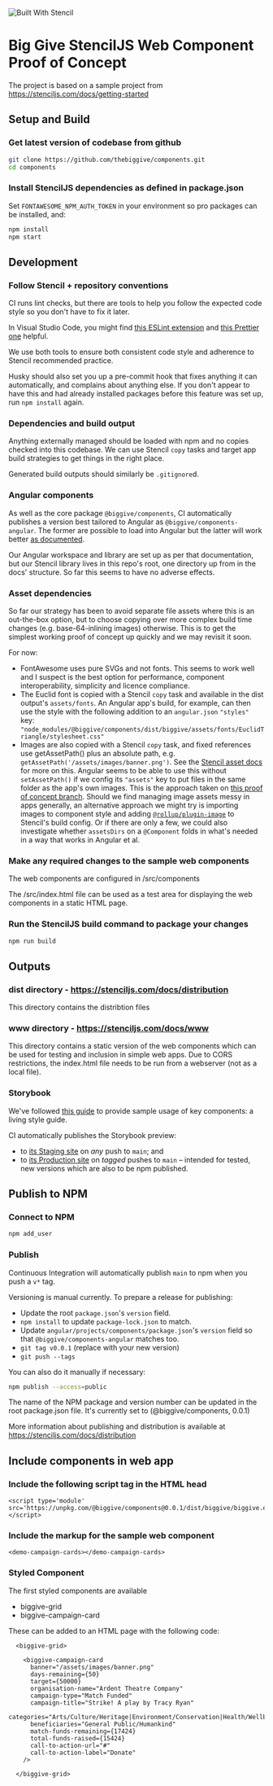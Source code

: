 ![Built With Stencil](https://img.shields.io/badge/-Built%20With%20Stencil-16161d.svg?logo=data%3Aimage%2Fsvg%2Bxml%3Bbase64%2CPD94bWwgdmVyc2lvbj0iMS4wIiBlbmNvZGluZz0idXRmLTgiPz4KPCEtLSBHZW5lcmF0b3I6IEFkb2JlIElsbHVzdHJhdG9yIDE5LjIuMSwgU1ZHIEV4cG9ydCBQbHVnLUluIC4gU1ZHIFZlcnNpb246IDYuMDAgQnVpbGQgMCkgIC0tPgo8c3ZnIHZlcnNpb249IjEuMSIgaWQ9IkxheWVyXzEiIHhtbG5zPSJodHRwOi8vd3d3LnczLm9yZy8yMDAwL3N2ZyIgeG1sbnM6eGxpbms9Imh0dHA6Ly93d3cudzMub3JnLzE5OTkveGxpbmsiIHg9IjBweCIgeT0iMHB4IgoJIHZpZXdCb3g9IjAgMCA1MTIgNTEyIiBzdHlsZT0iZW5hYmxlLWJhY2tncm91bmQ6bmV3IDAgMCA1MTIgNTEyOyIgeG1sOnNwYWNlPSJwcmVzZXJ2ZSI%2BCjxzdHlsZSB0eXBlPSJ0ZXh0L2NzcyI%2BCgkuc3Qwe2ZpbGw6I0ZGRkZGRjt9Cjwvc3R5bGU%2BCjxwYXRoIGNsYXNzPSJzdDAiIGQ9Ik00MjQuNywzNzMuOWMwLDM3LjYtNTUuMSw2OC42LTkyLjcsNjguNkgxODAuNGMtMzcuOSwwLTkyLjctMzAuNy05Mi43LTY4LjZ2LTMuNmgzMzYuOVYzNzMuOXoiLz4KPHBhdGggY2xhc3M9InN0MCIgZD0iTTQyNC43LDI5Mi4xSDE4MC40Yy0zNy42LDAtOTIuNy0zMS05Mi43LTY4LjZ2LTMuNkgzMzJjMzcuNiwwLDkyLjcsMzEsOTIuNyw2OC42VjI5Mi4xeiIvPgo8cGF0aCBjbGFzcz0ic3QwIiBkPSJNNDI0LjcsMTQxLjdIODcuN3YtMy42YzAtMzcuNiw1NC44LTY4LjYsOTIuNy02OC42SDMzMmMzNy45LDAsOTIuNywzMC43LDkyLjcsNjguNlYxNDEuN3oiLz4KPC9zdmc%2BCg%3D%3D&colorA=16161d&style=flat-square)

# Big Give StencilJS Web Component Proof of Concept

The project is based on a sample project from https://stenciljs.com/docs/getting-started

## Setup and Build


### Get latest version of codebase from github
```bash
git clone https://github.com/thebiggive/components.git
cd components
```

### Install StencilJS dependencies as defined in package.json

Set `FONTAWESOME_NPM_AUTH_TOKEN` in your environment so pro packages can be installed, and:

```bash
npm install
npm start
```

## Development

### Follow Stencil + repository conventions

CI runs lint checks, but there are tools to help you follow the expected code style so you don't have
to fix it later.

In Visual Studio Code, you might find [this ESLint extension](https://marketplace.visualstudio.com/items?itemName=dbaeumer.vscode-eslint)
and [this Prettier one](https://marketplace.visualstudio.com/items?itemName=esbenp.prettier-vscode)
helpful.

We use both tools to ensure both consistent code style and adherence to Stencil recommended practice.

Husky should also set you up a pre-commit hook that fixes anything it can automatically, and complains
about anything else. If you don't appear to have this and had already installed packages before this
feature was set up, run `npm install` again.

### Dependencies and build output

Anything externally managed should be loaded with npm and no copies checked into this codebase. We can use Stencil `copy` tasks and target app build strategies to get things in the right place.

Generated build outputs should similarly be `.gitignore`d.

### Angular components

As well as the core package `@biggive/components`, CI automatically publishes a version best tailored to
Angular as `@biggive/components-angular`. The former are possible to load into Angular but the latter will
work better [as documented](https://stenciljs.com/docs/angular).

Our Angular workspace and library are set up as per that documentation, but our Stencil library lives in this
repo's root, one directory up from in the docs' structure. So far this seems to have no adverse effects.

### Asset dependencies

So far our strategy has been to avoid separate file assets where this is an out-the-box option, but
to choose copying over more complex build time changes (e.g. base-64-inlining images) otherwise.
This is to get the simplest working proof of concept up quickly and we may revisit it soon.

For now:

* FontAwesome uses pure SVGs and not fonts. This seems to work well and I suspect is the best option
  for performance, component interoperability, simplicity and licence compliance.
* The Euclid font is copied with a Stencil `copy` task and available in the dist output's
  `assets/fonts`. An Angular app's build, for example, can then use the style with the following
  addition to an `angular.json` `"styles"` key:
  `"node_modules/@biggive/components/dist/biggive/assets/fonts/EuclidTriangle/stylesheet.css"`
* Images are also copied with a Stencil `copy` task, and fixed references use getAssetPath() plus
  an absolute path, e.g. `getAssetPath('/assets/images/banner.png')`. See the
  [Stencil asset docs](https://stenciljs.com/docs/assets) for more on this. Angular seems to be
  able to use this without `setAssetPath()` if we config its `"assets"` key to put files in the same
  folder as the app's own images. This is the approach taken on [this proof of concept branch](https://github.com/thebiggive/donate-frontend/tree/COM-5-proof-of-concept).
  Should we find managing image assets messy in apps generally, an alternative approach we might
  try is importing images to component style and adding [`@rollup/plugin-image`](https://github.com/rollup/plugins/tree/master/packages/image/#readme)
  to Stencil's build config. Or if there are only a few, we could also investigate
  whether `assetsDirs` on a `@Component` folds in what's needed in a way that works
  in Angular et al.

### Make any required changes to the sample web components

The web components are configured in /src/components

The /src/index.html file can be used as a test area for displaying the web components in a static HTML page.

### Run the StencilJS build command to package your changes
```bash
npm run build
```


## Outputs

### dist directory - https://stenciljs.com/docs/distribution
This directory contains the distribtion files


### www directory - https://stenciljs.com/docs/www
This directory contains a static version of the web components which can be used for testing and inclusion in simple web apps. Due to CORS restrictions, the index.html file needs to be run from a webserver (not as a local file).

### Storybook

We've followed [this guide](https://ionicframework.com/blog/how-to-use-storybook-with-stencil/) to
provide sample usage of key components: a living style guide.

CI automatically publishes the Storybook preview:
* to [its Staging site](https://components-staging.thebiggivetest.org.uk) on *any* push to `main`; and
* to [its Production site](https://components-production.thebiggive.org.uk) on *tagged* pushes to `main` – intended for tested, new versions which are
  also to be npm published.

## Publish to NPM

### Connect to NPM
```bash
npm add_user
```

### Publish

Continuous Integration will automatically publish `main` to npm when you push a `v*` tag.

Versioning is manual currently. To prepare a release for publishing:

* Update the root `package.json`'s `version` field.
* `npm install` to update `package-lock.json` to match.
* Update `angular/projects/components/package.json`'s `version` field so that `@biggive/components-angular` matches too.
* `git tag v0.0.1` (replace with your new version)
* `git push --tags`

You can also do it manually if necessary:

```bash
npm publish --access=public
```
The name of the NPM package and version number can be updated in the root package.json file. It's currently set to (@biggive/components, 0.0.1)

More information about publishing and distribution is available at https://stenciljs.com/docs/distribution

## Include components in web app

### Include the following script tag in the HTML head
```
<script type='module' src='https://unpkg.com/@biggive/components@0.0.1/dist/biggive/biggive.esm.js'></script>
```

### Include the markup for the sample web component
```
<demo-campaign-cards></demo-campaign-cards>
```



### Styled Component
The first styled components are available
- biggive-grid
- biggive-campaign-card

These can be added to an HTML page with the following code:
```
  <biggive-grid>

    <biggive-campaign-card
      banner="/assets/images/banner.png"
      days-remaining={50}
      target={50000}
      organisation-name="Ardent Theatre Company"
      campaign-type="Match Funded"
      campaign-title="Strike! A play by Tracy Ryan"
      categories="Arts/Culture/Heritage|Environment/Conservation|Health/Wellbeing"
      beneficiaries="General Public/Humankind"
      match-funds-remaining={17424}
      total-funds-raised={15424}
      call-to-action-url="#"
      call-to-action-label="Donate"
    />

  </biggive-grid>
```

